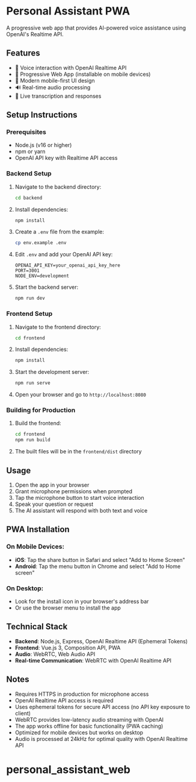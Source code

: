 # Personal Assistant PWA

A progressive web app that provides AI-powered voice assistance using OpenAI's Realtime API.

## Features

- 🎤 Voice interaction with OpenAI Realtime API
- 📱 Progressive Web App (installable on mobile devices)
- 🎨 Modern mobile-first UI design
- 🔊 Real-time audio processing
- 💬 Live transcription and responses

## Setup Instructions

### Prerequisites

- Node.js (v16 or higher)
- npm or yarn
- OpenAI API key with Realtime API access

### Backend Setup

1. Navigate to the backend directory:
   ```bash
   cd backend
   ```

2. Install dependencies:
   ```bash
   npm install
   ```

3. Create a `.env` file from the example:
   ```bash
   cp env.example .env
   ```

4. Edit `.env` and add your OpenAI API key:
   ```
   OPENAI_API_KEY=your_openai_api_key_here
   PORT=3001
   NODE_ENV=development
   ```

5. Start the backend server:
   ```bash
   npm run dev
   ```

### Frontend Setup

1. Navigate to the frontend directory:
   ```bash
   cd frontend
   ```

2. Install dependencies:
   ```bash
   npm install
   ```

3. Start the development server:
   ```bash
   npm run serve
   ```

4. Open your browser and go to `http://localhost:8080`

### Building for Production

1. Build the frontend:
   ```bash
   cd frontend
   npm run build
   ```

2. The built files will be in the `frontend/dist` directory

## Usage

1. Open the app in your browser
2. Grant microphone permissions when prompted
3. Tap the microphone button to start voice interaction
4. Speak your question or request
5. The AI assistant will respond with both text and voice

## PWA Installation

### On Mobile Devices:
- **iOS**: Tap the share button in Safari and select "Add to Home Screen"
- **Android**: Tap the menu button in Chrome and select "Add to Home screen"

### On Desktop:
- Look for the install icon in your browser's address bar
- Or use the browser menu to install the app

## Technical Stack

- **Backend**: Node.js, Express, OpenAI Realtime API (Ephemeral Tokens)
- **Frontend**: Vue.js 3, Composition API, PWA
- **Audio**: WebRTC, Web Audio API
- **Real-time Communication**: WebRTC with OpenAI Realtime API

## Notes

- Requires HTTPS in production for microphone access
- OpenAI Realtime API access is required
- Uses ephemeral tokens for secure API access (no API key exposure to client)
- WebRTC provides low-latency audio streaming with OpenAI
- The app works offline for basic functionality (PWA caching)
- Optimized for mobile devices but works on desktop
- Audio is processed at 24kHz for optimal quality with OpenAI Realtime API
# personal_assistant_web

